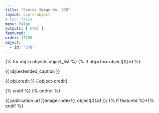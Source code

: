 ```yaml
---
title: "Scores Image No. 378"
layout: score-object
# toc: false
menu: false
outputs: [ html ]
featured: 
order: 13780
object:
  - id: "378"
---
```


{% for obj in objects.object_list %}
{% if obj.id == object[0].id %}

{{ obj.extended_caption }}

{{ obj.credit }} {.object-credit}

{% endif %}
{% endfor %}

<div class="object-credit object-url is-print-only">

{{ publication.url }}image-index/{{ object[0].id }}/ {% if featured %}*{% endif %}

</div>
